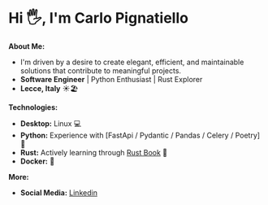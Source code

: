 # Hi 🖐️, I'm Carlo Pignatiello 

**About Me:**

* I'm driven by a desire to create elegant, efficient, and maintainable solutions that contribute to meaningful projects.
* **Software Engineer** | Python Enthusiast | Rust Explorer
* **Lecce, Italy** ☀️🏖️
  
**Technologies:**
* **Desktop:** Linux 💻
* **Python:** Experience with [FastApi / Pydantic / Pandas / Celery / Poetry] 🐍
* **Rust:** Actively learning through [Rust Book](https://doc.rust-lang.org/book/) 🦀
* **Docker:** 🐳

**More:**
* **Social Media:** [Linkedin](https://www.linkedin.com/in/carlo-pignatiello95/)
